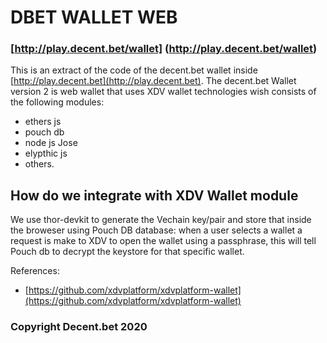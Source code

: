 # DBET WALLET WEB

### [http://play.decent.bet/wallet] (http://play.decent.bet/wallet)

This is an extract of the code of the decent.bet wallet inside [http://play.decent.bet](http://play.decent.bet). The decent.bet Wallet version 2 is web wallet that uses XDV wallet technologies wish consists of the following modules:

- ethers js
- pouch db
- node js Jose
- elypthic js 
- others.

## How do we integrate with XDV Wallet module
We use thor-devkit to generate the Vechain key/pair and store that inside the broweser using Pouch DB database: when a user selects a wallet a request is make to XDV to open the wallet using a passphrase, this will tell Pouch db to decrypt the keystore for that specific wallet.

References:
- [https://github.com/xdvplatform/xdvplatform-wallet](https://github.com/xdvplatform/xdvplatform-wallet)


### __Copyright Decent.bet 2020__
